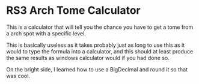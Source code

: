 # RS3 Arch Tome Calculator

This is a calculator that will tell you the chance you have to get a tome from a arch spot with a specific level.

This is basically useless as it takes probably just as long to use this as it would to type the formula into a calculator, and this should at least produce
the same results as windows calculator would if you had done so.

On the bright side, I learned how to use a BigDecimal and round it so that was cool.
